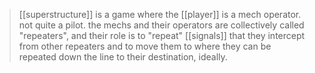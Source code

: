 >[[superstructure]] is a game where the [[player]] is a mech operator. not quite a pilot. the mechs and their operators are collectively called "repeaters", and their role is to "repeat" [[signals]] that they intercept from other repeaters and to move them to where they can be repeated down the line to their destination, ideally.